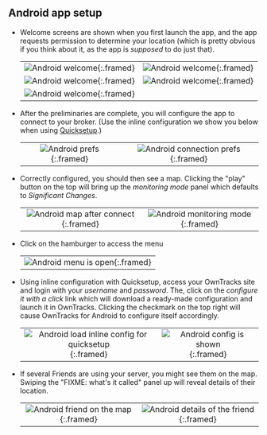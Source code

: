 ## Android app setup

- Welcome screens are shown when you first launch the app, and the app requests permission to determine your location (which is pretty obvious if you think about it, as the app is _supposed_ to do just that).

    |        |         |
    | :------------------------------------------------------: | :------------------------------------------------------: |
    | ![Android welcome](assets-a/sm-a-welcome1.png){:.framed} | ![Android welcome](assets-a/sm-a-welcome2.png){:.framed} |
    | ![Android welcome](assets-a/sm-a-welcome3.png){:.framed} | ![Android welcome](assets-a/sm-a-welcome4.png){:.framed} |
    | ![Android welcome](assets-a/sm-a-welcome5.png){:.framed} |             |

- After the preliminaries are complete, you will configure the app to connect to your broker. (Use the inline configuration we show you below when using [Quicksetup](../quicksetup.md).)

    |        |         |
    | :------------------------------------------------------: | :------------------------------------------------------: |
    | ![Android prefs](assets-a/sm-a-prefs-main.png){:.framed} | ![Android connection prefs](assets-a/sm-a-prefs-connection.png){:.framed}  |


- Correctly configured, you should then see a map. Clicking the "play" button on the top will bring up the _monitoring mode_ panel which defaults to _Significant Changes_.

    |        |         |
    | :------------------------------------------------------: | :------------------------------------------------------: |
    | ![Android map after connect](assets-a/sm-a-map-after-connect.png){:.framed} |  ![Android monitoring mode](assets-a/sm-a-monitoring-mode.png){:.framed} |

- Click on the hamburger to access the menu

    |        |
    | :------------------------------------------------------: |
    | ![Android menu is open](assets-a/sm-a-menu-open.png){:.framed} |   

- Using inline configuration with Quicksetup, access your OwnTracks site and login with your _username_ and _password_. The, click on the _configure it with a click_ link which will download a ready-made configuration and launch it in OwnTracks. Clicking the checkmark on the top right will cause OwnTracks for Android to configure itself accordingly.

    |        |         |
    | :------------------------------------------------------: | :------------------------------------------------------: |
    | ![Android load inline config for quicksetup](assets-a/sm-a-inline-config-1.png){:.framed} | ![Android config is shown](assets-a/sm-a-inline-config-2.png){:.framed} |

- If several Friends are using your server, you might see them on the map. Swiping the "FIXME: what's it called" panel up will reveal details of their location.

    |        |         |
    | :------------------------------------------------------: | :------------------------------------------------------: |
    | ![Android friend on the map](assets-a/sm-a-friend-on-map-ck.png){:.framed}  | ![Android details of the friend](assets-a/sm-a-friend-on-map-ck-details.png){:.framed} |


